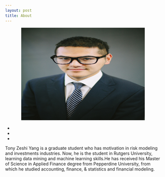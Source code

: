 ```yaml
---
layout: post
title: About 
---
```


<center>
<img src="/images/header_zeshiyang.jpg", width="400" height="300">
</center>

<p>
<center>
    <ul class="navigation-bar">
            <li><a href="https://github.com/YANGZSHI68"><i class='fa fa-github-alt'></i></a></li>  
            <li><a href="https://twitter.com/yangzeshi"><i class="fa fa-twitter"></i></a></li>
            <li><a href="https://www.linkedin.com/in/tony-zeshi-yang/"><i class='fa fa-linkedin'></i></a></li>
    </ul>
</center>
</p>
<p>
Tony Zeshi Yang is a graduate student who has motivation in risk modeling and investments industries. Now, he is the student in Rutgers University, learning data mining and machine learning skills.He has received his Master of Science in Applied Finance degree from Pepperdine University, from which he studied accounting, finance, & statistics and financial modeling.
</p>
